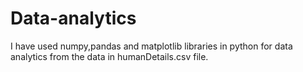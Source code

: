# Data-analytics
 
I have used numpy,pandas and matplotlib libraries in python for data analytics from the data in humanDetails.csv file.
